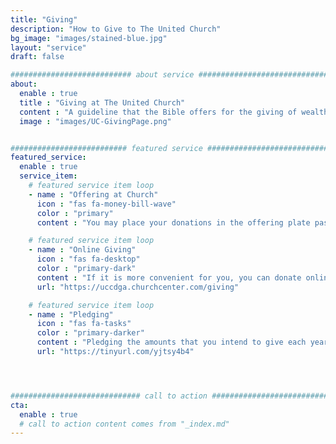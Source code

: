 ```yaml
---
title: "Giving"
description: "How to Give to The United Church"
bg_image: "images/stained-blue.jpg"
layout: "service"
draft: false

########################### about service #############################
about:
  enable : true
  title : "Giving at The United Church"
  content : "A guideline that the Bible offers for the giving of wealth is a tithe. Tithe means 10%, thus ten percent of income goes to the work of the Lord. As a spiritual discipline, giving a percentage of wealth is a valuable method of keeping the Lord always first, and wealth (and all else) in its proper place."
  image : "images/UC-GivingPage.png"


########################## featured service ############################
featured_service:
  enable : true
  service_item:
    # featured service item loop
    - name : "Offering at Church"
      icon : "fas fa-money-bill-wave"
      color : "primary"
      content : "You may place your donations in the offering plate passed during the Sunday services, or mail them to the church office."

    # featured service item loop
    - name : "Online Giving"
      icon : "fas fa-desktop"
      color : "primary-dark"
      content : "If it is more convenient for you, you can donate online funds. Online giving can be set up as a one-time event or a recurring donation."
      url: "https://uccdga.churchcenter.com/giving"

    # featured service item loop
    - name : "Pledging"
      icon : "fas fa-tasks"
      color : "primary-darker"
      content : "Pledging the amounts that you intend to give each year helps the church to plan the budgets for the next year. The United Church separates pledged amounts into money given towards the Operational Expenses of the church and Missions of the church."
      url: "https://tinyurl.com/yjtsy4b4"




############################# call to action #################################
cta:
  enable : true
  # call to action content comes from "_index.md"
---
```

